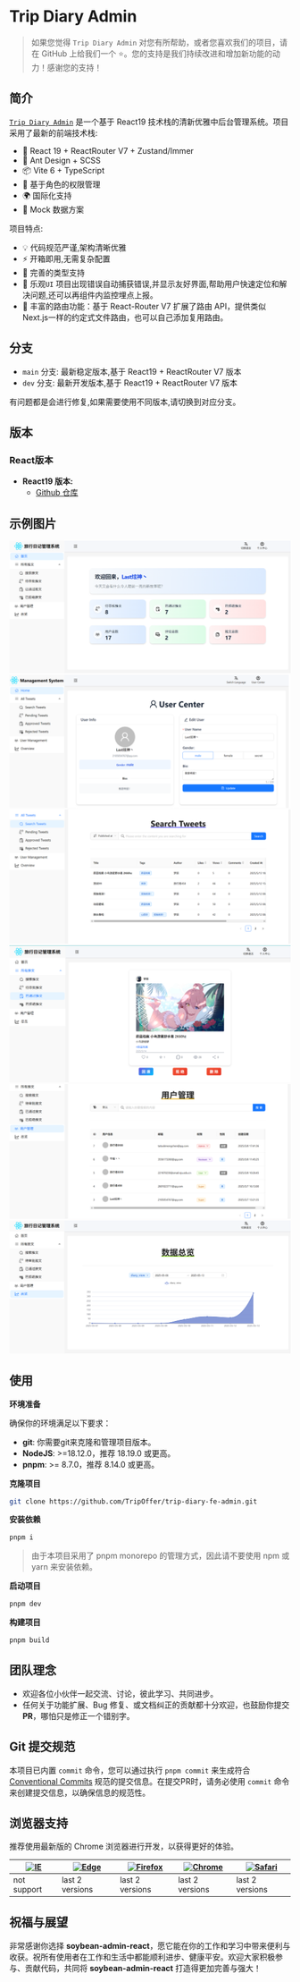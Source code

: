 # Trip Diary Admin
> 如果您觉得 `Trip Diary Admin` 对您有所帮助，或者您喜欢我们的项目，请在 GitHub 上给我们一个 ⭐️。您的支持是我们持续改进和增加新功能的动力！感谢您的支持！

## 简介

[`Trip Diary Admin`](https://github.com/TripOffer/trip-diary-fe-admin) 是一个基于 React19 技术栈的清新优雅中后台管理系统。项目采用了最新的前端技术栈:

- 🚀 React 19 + ReactRouter V7 + Zustand/Immer
- 🎨 Ant Design + SCSS
- 📦 Vite 6 + TypeScript
- 🔐 基于角色的权限管理
- 🌍 国际化支持
- 🎯 Mock 数据方案

项目特点:

- 💡 代码规范严谨,架构清晰优雅
- ⚡️ 开箱即用,无需复杂配置
- 🔧 完善的类型支持
- 🎨 乐观`UI` 项目出现错误自动捕获错误,并显示友好界面,帮助用户快速定位和解决问题,还可以再组件内监控埋点上报。
- 🚀 丰富的路由功能：基于 React-Router V7 扩展了路由 API，提供类似 Next.js一样的约定式文件路由，也可以自己添加复用路由。

## 分支

- `main` 分支: 最新稳定版本,基于 React19 + ReactRouter V7  版本
- `dev` 分支: 最新开发版本,基于 React19 + ReactRouter V7  版本

有问题都是会进行修复,如果需要使用不同版本,请切换到对应分支。 

## 版本

### React版本

- **React19 版本:**
    - [Github 仓库](https://github.com/TripOffer/trip-diary-fe-admin)

## 示例图片

![](/public/home.png)
![](/public/user.png)
![](/public/search.png)
![](/public/diary.png)
![](/public/manage.png)
![](/public/stats.png)

## 使用

**环境准备**

确保你的环境满足以下要求：

- **git**: 你需要git来克隆和管理项目版本。
- **NodeJS**: >=18.12.0，推荐 18.19.0 或更高。
- **pnpm**: >= 8.7.0，推荐 8.14.0 或更高。

**克隆项目**

```bash
git clone https://github.com/TripOffer/trip-diary-fe-admin.git
```

**安装依赖**

```bash
pnpm i
```

> 由于本项目采用了 pnpm monorepo 的管理方式，因此请不要使用 npm 或 yarn 来安装依赖。

**启动项目**

```bash
pnpm dev
```

**构建项目**

```bash
pnpm build
```

## 团队理念

- 欢迎各位小伙伴一起交流、讨论，彼此学习、共同进步。
- 任何关于功能扩展、Bug 修复、或文档纠正的贡献都十分欢迎，也鼓励你提交 **PR**，哪怕只是修正一个错别字。

## Git 提交规范

本项目已内置 `commit` 命令，您可以通过执行 `pnpm commit` 来生成符合 [Conventional Commits]([conventionalcommits](https://www.conventionalcommits.org/)) 规范的提交信息。在提交PR时，请务必使用 `commit` 命令来创建提交信息，以确保信息的规范性。

## 浏览器支持

推荐使用最新版的 Chrome 浏览器进行开发，以获得更好的体验。

| [<img src="https://raw.githubusercontent.com/alrra/browser-logos/master/src/archive/internet-explorer_9-11/internet-explorer_9-11_48x48.png" alt="IE" width="24px" height="24px"  />](http://godban.github.io/browsers-support-badges/) | [<img src="https://raw.githubusercontent.com/alrra/browser-logos/master/src/edge/edge_48x48.png" alt=" Edge" width="24px" height="24px" />](http://godban.github.io/browsers-support-badges/) | [<img src="https://raw.githubusercontent.com/alrra/browser-logos/master/src/firefox/firefox_48x48.png" alt="Firefox" width="24px" height="24px" />](http://godban.github.io/browsers-support-badges/) | [<img src="https://raw.githubusercontent.com/alrra/browser-logos/master/src/chrome/chrome_48x48.png" alt="Chrome" width="24px" height="24px" />](http://godban.github.io/browsers-support-badges/) | [<img src="https://raw.githubusercontent.com/alrra/browser-logos/master/src/safari/safari_48x48.png" alt="Safari" width="24px" height="24px" />](http://godban.github.io/browsers-support-badges/) |
| --- | --- | --- | --- | --- |
| not support | last 2 versions | last 2 versions | last 2 versions | last 2 versions |

## 祝福与展望

非常感谢你选择 **soybean-admin-react**，愿它能在你的工作和学习中带来便利与收获。祝所有使用者在工作和生活中都能顺利进步、健康平安。欢迎大家积极参与、贡献代码，共同将 **soybean-admin-react** 打造得更加完善与强大！